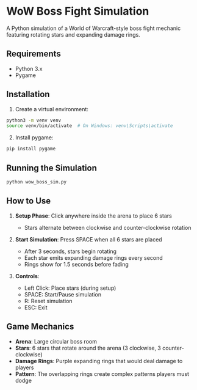 # WoW Boss Fight Simulation

A Python simulation of a World of Warcraft-style boss fight mechanic featuring rotating stars and expanding damage rings.

## Requirements

- Python 3.x
- Pygame

## Installation

1. Create a virtual environment:
```bash
python3 -m venv venv
source venv/bin/activate  # On Windows: venv\Scripts\activate
```

2. Install pygame:
```bash
pip install pygame
```

## Running the Simulation

```bash
python wow_boss_sim.py
```

## How to Use

1. **Setup Phase**: Click anywhere inside the arena to place 6 stars
   - Stars alternate between clockwise and counter-clockwise rotation

2. **Start Simulation**: Press SPACE when all 6 stars are placed
   - After 3 seconds, stars begin rotating
   - Each star emits expanding damage rings every second
   - Rings show for 1.5 seconds before fading

3. **Controls**:
   - Left Click: Place stars (during setup)
   - SPACE: Start/Pause simulation
   - R: Reset simulation
   - ESC: Exit

## Game Mechanics

- **Arena**: Large circular boss room
- **Stars**: 6 stars that rotate around the arena (3 clockwise, 3 counter-clockwise)
- **Damage Rings**: Purple expanding rings that would deal damage to players
- **Pattern**: The overlapping rings create complex patterns players must dodge